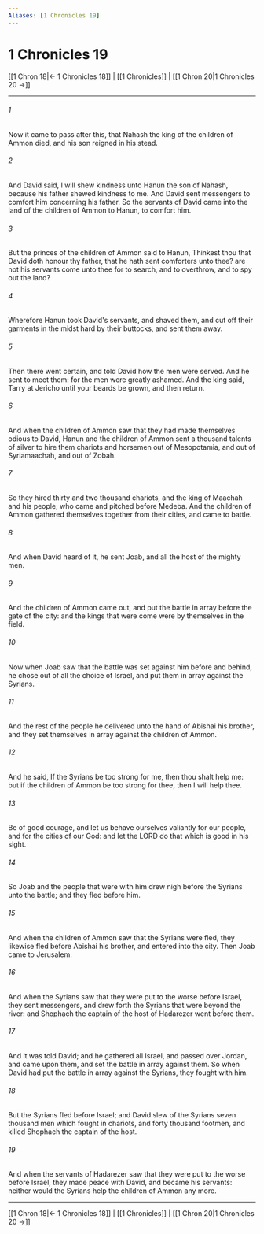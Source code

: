```yaml
---
Aliases: [1 Chronicles 19]
---
```

# 1 Chronicles 19

[[1 Chron 18|← 1 Chronicles 18]] | [[1 Chronicles]] | [[1 Chron 20|1 Chronicles 20 →]]
***



###### 1 
Now it came to pass after this, that Nahash the king of the children of Ammon died, and his son reigned in his stead. 

###### 2 
And David said, I will shew kindness unto Hanun the son of Nahash, because his father shewed kindness to me. And David sent messengers to comfort him concerning his father. So the servants of David came into the land of the children of Ammon to Hanun, to comfort him. 

###### 3 
But the princes of the children of Ammon said to Hanun, Thinkest thou that David doth honour thy father, that he hath sent comforters unto thee? are not his servants come unto thee for to search, and to overthrow, and to spy out the land? 

###### 4 
Wherefore Hanun took David's servants, and shaved them, and cut off their garments in the midst hard by their buttocks, and sent them away. 

###### 5 
Then there went certain, and told David how the men were served. And he sent to meet them: for the men were greatly ashamed. And the king said, Tarry at Jericho until your beards be grown, and then return. 

###### 6 
And when the children of Ammon saw that they had made themselves odious to David, Hanun and the children of Ammon sent a thousand talents of silver to hire them chariots and horsemen out of Mesopotamia, and out of Syriamaachah, and out of Zobah. 

###### 7 
So they hired thirty and two thousand chariots, and the king of Maachah and his people; who came and pitched before Medeba. And the children of Ammon gathered themselves together from their cities, and came to battle. 

###### 8 
And when David heard of it, he sent Joab, and all the host of the mighty men. 

###### 9 
And the children of Ammon came out, and put the battle in array before the gate of the city: and the kings that were come were by themselves in the field. 

###### 10 
Now when Joab saw that the battle was set against him before and behind, he chose out of all the choice of Israel, and put them in array against the Syrians. 

###### 11 
And the rest of the people he delivered unto the hand of Abishai his brother, and they set themselves in array against the children of Ammon. 

###### 12 
And he said, If the Syrians be too strong for me, then thou shalt help me: but if the children of Ammon be too strong for thee, then I will help thee. 

###### 13 
Be of good courage, and let us behave ourselves valiantly for our people, and for the cities of our God: and let the LORD do that which is good in his sight. 

###### 14 
So Joab and the people that were with him drew nigh before the Syrians unto the battle; and they fled before him. 

###### 15 
And when the children of Ammon saw that the Syrians were fled, they likewise fled before Abishai his brother, and entered into the city. Then Joab came to Jerusalem. 

###### 16 
And when the Syrians saw that they were put to the worse before Israel, they sent messengers, and drew forth the Syrians that were beyond the river: and Shophach the captain of the host of Hadarezer went before them. 

###### 17 
And it was told David; and he gathered all Israel, and passed over Jordan, and came upon them, and set the battle in array against them. So when David had put the battle in array against the Syrians, they fought with him. 

###### 18 
But the Syrians fled before Israel; and David slew of the Syrians seven thousand men which fought in chariots, and forty thousand footmen, and killed Shophach the captain of the host. 

###### 19 
And when the servants of Hadarezer saw that they were put to the worse before Israel, they made peace with David, and became his servants: neither would the Syrians help the children of Ammon any more.

***
[[1 Chron 18|← 1 Chronicles 18]] | [[1 Chronicles]] | [[1 Chron 20|1 Chronicles 20 →]]
